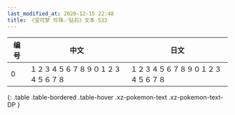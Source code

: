 ```yaml
---
last_modified_at: 2020-12-15 22:48
title: 《宝可梦 珍珠／钻石》文本 533
---
```

| 编号 | 中文 | 日文 |
| ---- | ---- | ---- |
| 0 | １２３４５６７８９０１２３４５６７８ | １２３４５６７８９０１２３４５６７８ |
{: .table .table-bordered .table-hover .xz-pokemon-text .xz-pokemon-text-DP }